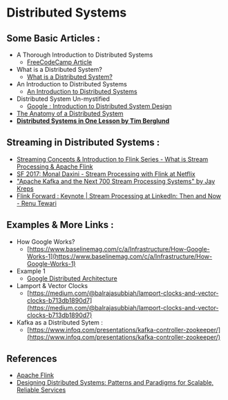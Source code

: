 # Distributed Systems 

## Some Basic Articles : 

- A Thorough Introduction to Distributed Systems
  - [FreeCodeCamp Article](https://www.freecodecamp.org/news/a-thorough-introduction-to-distributed-systems-3b91562c9b3c/#:~:text=A%20distributed%20system%20in%20its,affecting%20the%20whole%20system's%20uptime.)
- What is a Distributed System? 
  - [What is a Distributed System?](https://blog.stackpath.com/distributed-system/) 
- An Introduction to Distributed Systems
  - [An Introduction to Distributed Systems](http://webdam.inria.fr/Jorge/html/wdmch15.html)
- Distributed System Un-mystified 
  - [Google : Introduction to Distributed System Design](https://www.hpcs.cs.tsukuba.ac.jp/~tatebe/lecture/h23/dsys/dsd-tutorial.html#Design) 
- [The Anatomy of a Distributed System](https://www.youtube.com/watch?v=1TIzPL4878Q)
- [**Distributed Systems in One Lesson by Tim Berglund**](https://www.youtube.com/watch?v=Y6Ev8GIlbxc)

## Streaming in Distributed Systems : 

- [Streaming Concepts & Introduction to Flink Series - What is Stream Processing & Apache Flink](https://www.youtube.com/watch?v=ZU1r7uEAO7o)
- [SF 2017: Monal Daxini - Stream Processing with Flink at Netflix](https://www.youtube.com/watch?v=sPB8w-YXX1s)
- ["Apache Kafka and the Next 700 Stream Processing Systems" by Jay Kreps](https://www.youtube.com/watch?v=9RMOc0SwRro)
- [Flink Forward : Keynote | Stream Processing at LinkedIn: Then and Now - Renu Tewari](https://www.youtube.com/watch?v=ukrEShAOJtI)

## Examples & More Links : 

- How Google Works? 
  - [https://www.baselinemag.com/c/a/Infrastructure/How-Google-Works-1](https://www.baselinemag.com/c/a/Infrastructure/How-Google-Works-1)
- Example 1
  - [Google Distributed Architecture](http://highscalability.com/google-architecture)
- Lamport & Vector Clocks 
  - [https://medium.com/@balrajasubbiah/lamport-clocks-and-vector-clocks-b713db1890d7](https://medium.com/@balrajasubbiah/lamport-clocks-and-vector-clocks-b713db1890d7)
- Kafka as a Distributed Sytem :
  - [https://www.infoq.com/presentations/kafka-controller-zookeeper/](https://www.infoq.com/presentations/kafka-controller-zookeeper/)

## References

- [Apache Flink](https://www.youtube.com/watch?v=Z4Gx7SP1E14)
- [Designing Distributed Systems: Patterns and Paradigms for Scalable, Reliable Services](https://www.amazon.in/Designing-Distributed-Systems-Brendan-Burns/dp/1491983647)
